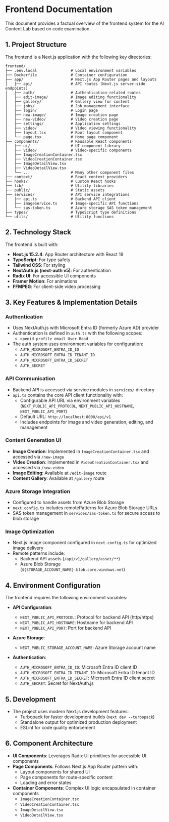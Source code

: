 # Frontend Documentation

This document provides a factual overview of the frontend system for the AI Content Lab based on code examination.

## 1. Project Structure

The frontend is a Next.js application with the following key directories:

```
frontend/
├── .env.local               # Local environment variables
├── Dockerfile               # Container configuration
├── app/                     # Next.js App Router pages and layouts
│   ├── api/                 # API routes (Next.js server-side endpoints)
│   ├── auth/                # Authentication-related routes
│   ├── edit-image/          # Image editing functionality
│   ├── gallery/             # Gallery view for content
│   ├── jobs/                # Job management interface
│   ├── login/               # Login page
│   ├── new-image/           # Image creation page
│   ├── new-video/           # Video creation page
│   ├── settings/            # Application settings
│   ├── video/               # Video viewing functionality
│   ├── layout.tsx           # Root layout component
│   └── page.tsx             # Home page component
├── components/              # Reusable React components
│   ├── ui/                  # UI component library
│   ├── video/               # Video-specific components
│   ├── ImageCreationContainer.tsx 
│   ├── VideoCreationContainer.tsx
│   ├── ImageDetailView.tsx
│   ├── VideoDetailView.tsx
│   └── ...                  # Many other component files
├── context/                 # React context providers
├── hooks/                   # Custom React hooks
├── lib/                     # Utility libraries
├── public/                  # Static assets
├── services/                # API service integrations
│   ├── api.ts               # Backend API client
│   ├── imageService.ts      # Image-specific API functions
│   └── sas-token.ts         # Azure storage SAS token management
├── types/                   # TypeScript type definitions
└── utils/                   # Utility functions
```

## 2. Technology Stack

The frontend is built with:

- **Next.js 15.2.4**: App Router architecture with React 19
- **TypeScript**: For type safety
- **Tailwind CSS**: For styling
- **NextAuth.js (next-auth v5)**: For authentication
- **Radix UI**: For accessible UI components
- **Framer Motion**: For animations
- **FFMPEG**: For client-side video processing

## 3. Key Features & Implementation Details

### Authentication

- Uses NextAuth.js with Microsoft Entra ID (formerly Azure AD) provider
- Authentication is defined in `auth.ts` with the following scopes:
  - `openid profile email User.Read`
- The auth system uses environment variables for configuration:
  - `AUTH_MICROSOFT_ENTRA_ID_ID`
  - `AUTH_MICROSOFT_ENTRA_ID_TENANT_ID`
  - `AUTH_MICROSOFT_ENTRA_ID_SECRET`
  - `AUTH_SECRET`

### API Communication

- Backend API is accessed via service modules in `services/` directory
- `api.ts` contains the core API client functionality with:
  - Configurable API URL via environment variables (`NEXT_PUBLIC_API_PROTOCOL`, `NEXT_PUBLIC_API_HOSTNAME`, `NEXT_PUBLIC_API_PORT`)
  - Default URL: `http://localhost:8000/api/v1`
  - Includes endpoints for image and video generation, editing, and management

### Content Generation UI

- **Image Creation**: Implemented in `ImageCreationContainer.tsx` and accessed via `/new-image`
- **Video Creation**: Implemented in `VideoCreationContainer.tsx` and accessed via `/new-video`
- **Image Editing**: Available at `/edit-image` route
- **Content Gallery**: Available at `/gallery` route

### Azure Storage Integration

- Configured to handle assets from Azure Blob Storage
- `next.config.ts` includes remotePatterns for Azure Blob Storage URLs
- SAS token management in `services/sas-token.ts` for secure access to blob storage

### Image Optimization

- Next.js Image component configured in `next.config.ts` for optimized image delivery
- Remote patterns include:
  - Backend API assets (`/api/v1/gallery/asset/**`)
  - Azure Blob Storage (`${STORAGE_ACCOUNT_NAME}.blob.core.windows.net`)

## 4. Environment Configuration

The frontend requires the following environment variables:

- **API Configuration**:
  - `NEXT_PUBLIC_API_PROTOCOL`: Protocol for backend API (http/https)
  - `NEXT_PUBLIC_API_HOSTNAME`: Hostname for backend API
  - `NEXT_PUBLIC_API_PORT`: Port for backend API
  
- **Azure Storage**:
  - `NEXT_PUBLIC_STORAGE_ACCOUNT_NAME`: Azure Storage account name

- **Authentication**:
  - `AUTH_MICROSOFT_ENTRA_ID_ID`: Microsoft Entra ID client ID
  - `AUTH_MICROSOFT_ENTRA_ID_TENANT_ID`: Microsoft Entra ID tenant ID
  - `AUTH_MICROSOFT_ENTRA_ID_SECRET`: Microsoft Entra ID client secret
  - `AUTH_SECRET`: Secret for NextAuth.js

## 5. Development

- The project uses modern Next.js development features:
  - Turbopack for faster development builds (`next dev --turbopack`)
  - Standalone output for optimized production deployment
  - ESLint for code quality enforcement

## 6. Component Architecture

- **UI Components**: Leverages Radix UI primitives for accessible UI components
- **Page Components**: Follows Next.js App Router pattern with:
  - Layout components for shared UI
  - Page components for route-specific content
  - Loading and error states
- **Container Components**: Complex UI logic encapsulated in container components
  - `ImageCreationContainer.tsx`
  - `VideoCreationContainer.tsx`
  - `ImageDetailView.tsx`
  - `VideoDetailView.tsx`
